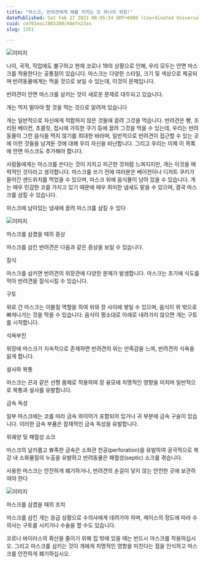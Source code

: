```yaml
---
title: "마스크, 반려견에게 해를 끼치는 또 하나의 위험!"
datePublished: Sat Feb 27 2021 08:05:54 GMT+0000 (Coordinated Universal Time)
cuid: cm701eoi1002208i94mfn23as
slug: 1351

---
```



![이미지](https://cdn.hashnode.com/res/hashnode/image/upload/v1739251444362/a5cbd024-5e7a-4c51-b49f-c89934ec9384.png)

나이, 국적, 직업에도 불구하고 현재 코로나 19의 상황으로 인해, 우리 모두는 안면 마스크를 착용한다는 공통점이 있습니다. 마스크는 다양한 스타일, 크기 및 색상으로 제공되며 반려동물에게는 먹을 것으로 보일 수 있는데, 이것이 문제입니다.

반려견이 안면 마스크를 삼키는 것이 새로운 문제로 대두되고 있습니다.

개는 먹지 말아야 할 것을 먹는 것으로 알려져 있습니다

개는 일반적으로 자신에게 적합하지 않은 것들에 끌려 그것을 먹습니다. 반려견은 빵, 조리된 베이컨, 초콜릿, 접시에 가득한 쿠기 등에 끌려 그것을 먹을 수 있는데, 우리는 반려동물이 그런 음식을 먹지 않기를 최대한 바라며, 일반적으로 반려견이 접근할 수 있는 곳에 이런 것들을 남겨둔 것에 대해 우리 자신을 비난합니다. 그리고 우리는 이제 이 목록에 안면 마스크도 추가해야 합니다.

사람들에게는 마스크를 쓴다는 것이 지치고 피곤한 것처럼 느껴지지만, 개는 이것을 매력적인 것이라고 ​​생각합니다. 마스크를 쓰기 전에 여러분은 베이컨이나 디저트 쿠키가 들어간 샌드위치를 ​​먹었을 수 있으며, 마스크 위에 음식물이 남아 있을 수 있습니다. 개는 매우 민감한 코를 가지고 있기 때문에 매우 희미한 냄새도 맡을 수 있으며, 결국 마스크를 삼킬 수 있습니다.

마스크에 남아있는 냄새에 끌려 마스크를 삼킬 수 있다

![이미지](https://cdn.hashnode.com/res/hashnode/image/upload/v1739251446924/726dce41-5a95-4804-9f90-e01f2f042080.png)

마스크를 삼켰을 때의 증상

마스크를 삼킨 반려견은 다음과 같은 증상을 보일 수 있습니다.

질식

마스크를 삼키면 반려견의 위장관에 다양한 문제가 발생합니다. 마스크는 초기에 식도를 막아 반려견을 질식시킬 수 있습니다.

구토

위로 간 마스크는 이물질 역할을 하여 위와 장 사이에 쌓일 수 있으며, 음식이 위 밖으로 빠져나가는 것을 막을 수 있습니다. 음식이 평소대로 아래로 내려가지 않으면 개는 구토를 시작합니다.

식욕부진

위장에 마스크가 지속적으로 존재하면 반려견의 위는 만족감을 느껴, 반려견의 식욕을 잃게 합니다.

설사와 복통

마스크는 끈과 같은 선형 몸체로 작용하여 장 융모에 치명적인 영향을 미치며 일반적으로 복통과 설사를 유발합니다.

금속 독성

일부 마스크에는 코를 따라 금속 와이어가 포함되어 있거나 귀 부분에 금속 구슬이 있습니다. 이러한 금속 부품은 잠재적인 금속 독성을 유발합니다.

위궤양 및 패혈성 쇼크

마스크의 날카롭고 뾰족한 금속은 소화관 천공(perforation)을 유발하여 궁극적으로 복강 내 소화물질의 누출을 유발하고 반려동물은 패혈성(septic) 쇼크를 겪습니다.

사용한 마스크는 안전하게 폐기하거나, 반려견의 손길이 닿지 않는 안전한 곳에 보관하여야 한다

![이미지](https://cdn.hashnode.com/res/hashnode/image/upload/v1739251449549/9a5ae643-8b6e-4727-93a6-3e48ebaf2285.png)

마스크를 삼켰을 때의 조치

마스크를 삼킨 개는 응급 상황으로 수의사에게 데려가야 하며, 케이스의 정도에 따라 수의사는 구토를 시키거나 수술을 할 수도 있습니다.

코로나 바이러스의 확산을 줄이기 위해 집 밖에 있을 때는 반드시 마스크를 착용하십시오. 그리고 마스크를 삼키는 것이 개에게 치명적인 영향을 미친다는 점을 인식하고 마스크를 안전하게 폐기하십시오.